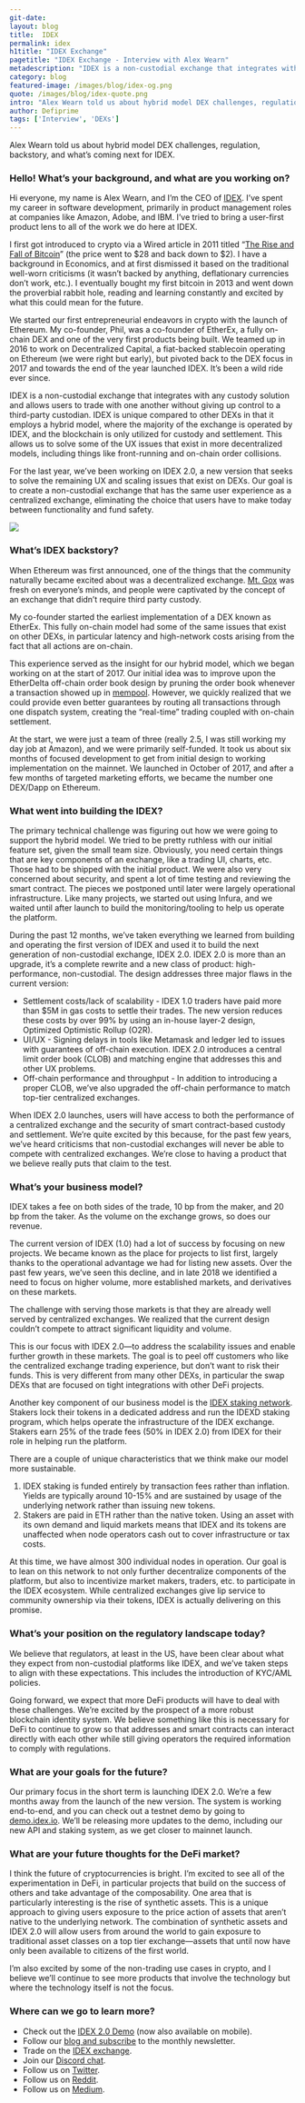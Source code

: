 ```yaml
---
git-date:
layout: blog
title:  IDEX
permalink: idex
h1title: "IDEX Exchange"
pagetitle: "IDEX Exchange - Interview with Alex Wearn"
metadescription: "IDEX is a non-custodial exchange that integrates with any custody solution and allows users to trade with one another without giving up control to a third-party custodian. Alex Wearn told us about hybrid model DEX challenges, regulation, backstory, and what’s coming next for IDEX"
category: blog
featured-image: /images/blog/idex-og.png
quote: /images/blog/idex-quote.png
intro: "Alex Wearn told us about hybrid model DEX challenges, regulation, backstory, and what’s coming next for IDEX"
author: Defiprime
tags: ['Interview', 'DEXs']
---
```

Alex Wearn told us about hybrid model DEX challenges, regulation, backstory, and what’s coming next for IDEX.  

### Hello! What’s your background, and what are you working on?

Hi everyone, my name is Alex Wearn, and I’m the CEO of [IDEX](https://idex.market/). I’ve spent my career in software development, primarily in product management roles at companies like Amazon, Adobe, and IBM. I’ve tried to bring a user-first product lens to all of the work we do here at IDEX.

I first got introduced to crypto via a Wired article in 2011 titled “[The Rise and Fall of Bitcoin](https://www.wired.com/2011/11/mf-bitcoin/)” (the price went to $28 and back down to $2). I have a background in Economics, and at first dismissed it based on the traditional well-worn criticisms (it wasn’t backed by anything, deflationary currencies don’t work, etc.). I eventually bought my first bitcoin in 2013 and went down the proverbial rabbit hole, reading and learning constantly and excited by what this could mean for the future.

We started our first entrepreneurial endeavors in crypto with the launch of Ethereum. My co-founder, Phil, was a co-founder of EtherEx, a fully on-chain DEX and one of the very first products being built. We teamed up in 2016 to work on Decentralized Capital, a fiat-backed stablecoin operating on Ethereum (we were right but early), but pivoted back to the DEX focus in 2017 and towards the end of the year launched IDEX. It’s been a wild ride ever since.

IDEX is a non-custodial exchange that integrates with any custody solution and allows users to trade with one another without giving up control to a third-party custodian. IDEX is unique compared to other DEXs in that it employs a hybrid model, where the majority of the exchange is operated by IDEX, and the blockchain is only utilized for custody and settlement. This allows us to solve some of the UX issues that exist in more decentralized models, including things like front-running and on-chain order collisions.

For the last year, we’ve been working on IDEX 2.0, a new version that seeks to solve the remaining UX and scaling issues that exist on DEXs. Our goal is to create a non-custodial exchange that has the same user experience as a centralized exchange, eliminating the choice that users have to make today between functionality and fund safety.

![](/images/blog/Desktop-Main-Trading.png)

### What’s IDEX backstory?

When Ethereum was first announced, one of the things that the community naturally became excited about was a decentralized exchange. [Mt. Gox](https://en.wikipedia.org/wiki/Mt._Gox) was fresh on everyone’s minds, and people were captivated by the concept of an exchange that didn’t require third party custody.

My co-founder started the earliest implementation of a DEX known as EtherEx. This fully on-chain model had some of the same issues that exist on other DEXs, in particular latency and high-network costs arising from the fact that all actions are on-chain.

This experience served as the insight for our hybrid model, which we began working on at the start of 2017. Our initial idea was to improve upon the EtherDelta off-chain order book design by pruning the order book whenever a transaction showed up in [mempool](https://blog.blocknative.com/blog/mempool-intro). However, we quickly realized that we could provide even better guarantees by routing all transactions through one dispatch system, creating the “real-time” trading coupled with on-chain settlement.

At the start, we were just a team of three (really 2.5, I was still working my day job at Amazon), and we were primarily self-funded. It took us about six months of focused development to get from initial design to working implementation on the mainnet. We launched in October of 2017, and after a few months of targeted marketing efforts, we became the number one DEX/Dapp on Ethereum.

### What went into building the IDEX?

The primary technical challenge was figuring out how we were going to support the hybrid model. We tried to be pretty ruthless with our initial feature set, given the small team size. Obviously, you need certain things that are key components of an exchange, like a trading UI, charts, etc. Those had to be shipped with the initial product. We were also very concerned about security, and spent a lot of time testing and reviewing the smart contract. The pieces we postponed until later were largely operational infrastructure. Like many projects, we started out using Infura, and we waited until after launch to build the monitoring/tooling to help us operate the platform.

During the past 12 months, we’ve taken everything we learned from building and operating the first version of IDEX and used it to build the next generation of non-custodial exchange, IDEX 2.0.  IDEX 2.0 is more than an upgrade, it’s a complete rewrite and a new class of product: high-performance, non-custodial. The design addresses three major flaws in the current version:

*   Settlement costs/lack of scalability - IDEX 1.0 traders have paid more than $5M in gas costs to settle their trades. The new version reduces these costs by over 99% by using an in-house layer-2 design, Optimized Optimistic Rollup (O2R).
*   UI/UX - Signing delays in tools like Metamask and ledger led to issues with guarantees of off-chain execution. IDEX 2.0 introduces a central limit order book (CLOB) and matching engine that addresses this and other UX problems.
*   Off-chain performance and throughput - In addition to introducing a proper CLOB, we’ve also upgraded the off-chain performance to match top-tier centralized exchanges.

When IDEX 2.0 launches, users will have access to both the performance of a centralized exchange and the security of smart contract-based custody and settlement. We’re quite excited by this because, for the past few years, we’ve heard criticisms that non-custodial exchanges will never be able to compete with centralized exchanges. We’re close to having a product that we believe really puts that claim to the test.

### What’s your business model?

IDEX takes a fee on both sides of the trade, 10 bp from the maker, and 20 bp from the taker. As the volume on the exchange grows, so does our revenue.

The current version of IDEX (1.0) had a lot of success by focusing on new projects. We became known as the place for projects to list first, largely thanks to the operational advantage we had for listing new assets. Over the past few years, we’ve seen this decline, and in late 2018 we identified a need to focus on higher volume, more established markets, and derivatives on these markets.

The challenge with serving those markets is that they are already well served by centralized exchanges. We realized that the current design couldn’t compete to attract significant liquidity and volume.

This is our focus with IDEX 2.0—to address the scalability issues and enable further growth in these markets. The goal is to peel off customers who like the centralized exchange trading experience, but don’t want to risk their funds. This is very different from many other DEXs, in particular the swap DEXs that are focused on tight integrations with other DeFi projects.

Another key component of our business model is the [IDEX staking network](https://blog.idex.io/all-posts/staking-in-style-how-idex-staking-stacks-up). Stakers lock their tokens in a dedicated address and run the IDEXD staking program, which helps operate the infrastructure of the IDEX exchange. Stakers earn 25% of the trade fees (50% in IDEX 2.0) from IDEX for their role in helping run the platform.

There are a couple of unique characteristics that we think make our model more sustainable.

1. IDEX staking is funded entirely by transaction fees rather than inflation. Yields are typically around 10-15% and are sustained by usage of the underlying network rather than issuing new tokens.
2. Stakers are paid in ETH rather than the native token. Using an asset with its own demand and liquid markets means that IDEX and its tokens are unaffected when node operators cash out to cover infrastructure or tax costs.

At this time, we have almost 300 individual nodes in operation. Our goal is to lean on this network to not only further decentralize components of the platform, but also to incentivize market makers, traders, etc. to participate in the IDEX ecosystem. While centralized exchanges give lip service to community ownership via their tokens, IDEX is actually delivering on this promise.

### What’s your position on the regulatory landscape today?

We believe that regulators, at least in the US, have been clear about what they expect from non-custodial platforms like IDEX, and we’ve taken steps to align with these expectations. This includes the introduction of KYC/AML policies.

Going forward, we expect that more DeFi products will have to deal with these challenges. We’re excited by the prospect of a more robust blockchain identity system. We believe something like this is necessary for DeFi to continue to grow so that addresses and smart contracts can interact directly with each other while still giving operators the required information to comply with regulations.

### What are your goals for the future?

Our primary focus in the short term is launching IDEX 2.0. We’re a few months away from the launch of the new version. The system is working end-to-end, and you can check out a testnet demo by going to [demo.idex.io](https://demo.idex.io/). We’ll be releasing more updates to the demo, including our new API and staking system, as we get closer to mainnet launch.

### What are your future thoughts for the DeFi market?

I think the future of cryptocurrencies is bright. I’m excited to see all of the experimentation in DeFi, in particular projects that build on the success of others and take advantage of the composability. One area that is particularly interesting is the rise of synthetic assets. This is a unique approach to giving users exposure to the price action of assets that aren’t native to the underlying network. The combination of synthetic assets and IDEX 2.0 will allow users from around the world to gain exposure to traditional asset classes on a top tier exchange—assets that until now have only been available to citizens of the first world.

I’m also excited by some of the non-trading use cases in crypto, and I believe we’ll continue to see more products that involve the technology but where the technology itself is not the focus.

### Where can we go to learn more?

- Check out the [IDEX 2.0 Demo](https://demo.idex.io/) (now also available on mobile).
- Follow our [blog and subscribe](http://blog.idex.io) to the monthly newsletter.
- Trade on the [IDEX exchange](http://idex.market/).
- Join our [Discord chat](https://discordapp.com/invite/UHAGGBz).
- Follow us on [Twitter](https://twitter.com/idexio).
- Follow us on [Reddit](https://www.reddit.com/r/idex).
- Follow us on [Medium](https://medium.com/idex).

